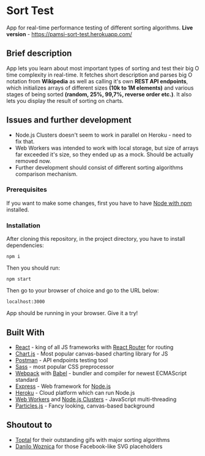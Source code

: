# Sort Test

App for real-time performance testing of different sorting algorithms.
**Live version** - https://pamsi-sort-test.herokuapp.com/

## Brief description

App lets you learn about most important types of sorting and test their big O time complexity in real-time.
It fetches short description and parses big O notation from **Wikipedia** as well as calling it's own
**REST API endpoints**, which initializes arrays of different sizes **(10k to 1M elements)** and various stages of
being sorted **(random, 25%, 99,7%, reverse order etc.)**. It also lets you display the result of sorting on charts.

## Issues and further development

* Node.js Clusters doesn't seem to work in parallel on Heroku - need to fix that.
* Web Workers was intended to work with local storage, but size of arrays far exceeded it's size, so they ended up as a mock. Should be actually removed now.
* Further development should consist of different sorting algorithms comparison mechanism.

### Prerequisites

If you want to make some changes, first you have to have [Node with npm](https://nodejs.org/en/) installed.

### Installation

After cloning this repository, in the project directory, you have to install dependencies:

```
npm i
```

Then you should run:

```
npm start
```

Then go to your browser of choice and go to the URL below:

```
localhost:3000
```

App should be running in your browser. Give it a try!

## Built With

* [React](https://reactjs.org/) - king of all JS frameworks with [React Router](https://reacttraining.com/react-router/) for routing
* [Chart.js](https://www.chartjs.org/) - Most popular canvas-based charting library for JS
* [Postman](https://www.getpostman.com/) - API endpoints testing tool
* [Sass](https://sass-lang.com/) - most popular CSS preprocessor
* [Webpack](https://webpack.js.org/) with [Babel](https://babeljs.io/) - bundler and compiler for newest ECMAScript standard
* [Express](https://expressjs.com/) - Web framework for [Node.js](https://nodejs.org/en/)
* [Heroku](https://www.heroku.com/) - Cloud platform which can run Node.js
* [Web Workers](https://www.w3schools.com/html/html5_webworkers.asp) and [Node.js Clusters](https://nodejs.org/api/cluster.html) - JavaScript multi-threading
* [Particles.js](https://vincentgarreau.com/particles.js/) - Fancy looking, canvas-based background

## Shoutout to
* [Toptal](https://www.toptal.com/developers/sorting-algorithms) for their outstanding gifs with major sorting algorithms
* [Danilo Woznica](https://github.com/danilowoz/react-content-loader) for those Facebook-like SVG placeholders
